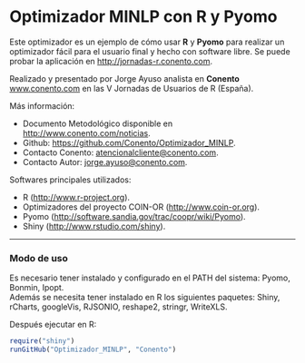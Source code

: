 Optimizador MINLP con R y Pyomo
========================================================
Este optimizador es un ejemplo de cómo usar **R** y **Pyomo** para realizar un optimizador fácil para el usuario final y hecho con software libre. Se puede probar la aplicación en http://jornadas-r.conento.com. 

Realizado y presentado por Jorge Ayuso analista en **Conento** www.conento.com en las V Jornadas de Usuarios de R (España).


Más información:
* Documento Metodológico disponible en http://www.conento.com/noticias.
* Github: https://github.com/Conento/Optimizador_MINLP.
* Contacto Conento: [atencionalcliente@conento.com](mailto:atencionalcliente@conento.com).
* Contacto Autor: [jorge.ayuso@conento.com](mailto:jorge.ayuso@conento.com).

Softwares principales utilizados:
* R (http://www.r-project.org).
* Optimizadores del proyecto COIN-OR (http://www.coin-or.org).
* Pyomo (http://software.sandia.gov/trac/coopr/wiki/Pyomo).
* Shiny (http://www.rstudio.com/shiny).

******
### Modo de uso
Es necesario tener instalado y configurado en el PATH del sistema: Pyomo, Bonmin, Ipopt.  
Además se necesita tener instalado en R los siguientes paquetes: Shiny, rCharts, googleVis, RJSONIO, reshape2, stringr, WriteXLS.  

Después ejecutar en R:


```r
require("shiny")
runGitHub("Optimizador_MINLP", "Conento")
```


